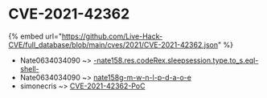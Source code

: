 # CVE-2021-42362
{% embed url="https://github.com/Live-Hack-CVE/full_database/blob/main/cves/2021/CVE-2021-42362.json" %}

* Nate0634034090 ~> [-nate158.res.codeRex.sleepsession.type.to_s.eql-shell-](https://www.alice-snow.ru/2021/database/cve-2021-42362/-nate158.res.coderex.sleepsession.type.to_s.eql-shell--nate0634034090)
* Nate0634034090 ~> [nate158g-m-w-n-l-p-d-a-o-e](https://www.alice-snow.ru/2021/database/cve-2021-42362/nate158g-m-w-n-l-p-d-a-o-e-nate0634034090)
* simonecris ~> [CVE-2021-42362-PoC](https://www.alice-snow.ru/2021/database/cve-2021-42362/cve-2021-42362-poc-simonecris)